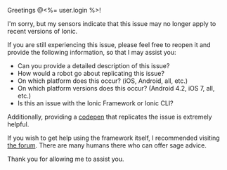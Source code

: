 Greetings @<%= user.login %>!

I'm sorry, but my sensors indicate that this issue may no longer apply to recent versions of Ionic.

If you are still experiencing this issue, please feel free to reopen it and provide the following information, so that I may assist you:

- Can you provide a detailed description of this issue?
- How would a robot go about replicating this issue?
- On which platform does this occur? (iOS, Android, all, etc.)
- On which platform versions does this occur? (Android 4.2, iOS 7, all, etc.)
- Is this an issue with the Ionic Framework or Ionic CLI?

Additionally, providing a [codepen](http://codepen.io/ionic/public-list/) that replicates the issue is extremely helpful.

If you wish to get help using the framework itself, I recommended visiting [the forum](http://forum.ionicframework.com). There are many humans there who can offer sage advice.

Thank you for allowing me to assist you.

